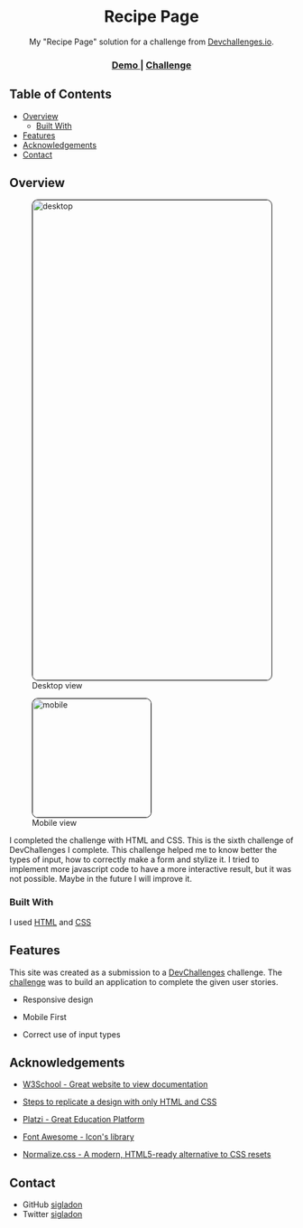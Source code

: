 <h1 style="text-align: center">Recipe Page</h1>

<div style="text-align: center">My "Recipe Page" solution for a challenge from <a href="http://devchallenges.io" target="_blank">Devchallenges.io</a>. 
</div>

<div style="text-align: center">
  <h3>
    <a href="https://checkout-page-sigladon.onrender.com" target="_blank">
      Demo
    </a>
    <span> | </span>
    <a href="https://devchallenges.io/challenges/0J1NxxGhOUYVqihwegfO" target="_blank">
      Challenge
    </a>
  </h3>
</div>

## Table of Contents

- [Overview](#overview)
  - [Built With](#built-with)
- [Features](#features)
- [Acknowledgements](#acknowledgements)
- [Contact](#contact)


## Overview

<figure>
<img style="border: 1px solid black; border-radius: 10px" src="https://imgur.com/v6XppX7.jpg" alt="desktop" width="850"/>
<figcaption>Desktop view</figcaption>
</figure>
<figure>
<img style="border: 1px solid black; border-radius: 10px" src="https://imgur.com/nuZcnWE.jpg" alt="mobile" width="210"/>
<figcaption>Mobile view</figcaption>
</figure>


I completed the  challenge with HTML and CSS. This is the sixth challenge of DevChallenges I complete. This challenge helped me to know better the types of input, how to correctly make a form and stylize it. I tried to implement more javascript code to have a more interactive result, but it was not possible. Maybe in the future I will improve it. 
### Built With

I used [HTML](https://github.com/sigladon/checkout-page/blob/master/index.html) and [CSS](https://github.com/sigladon/checkout-page/tree/master/css)
## Features

<!-- List the features of your application or follow the template. Don't share the figma file here :) -->

This site was created as a submission to a [DevChallenges](https://devchallenges.io/challenges) challenge. The [challenge](https://devchallenges.io/challenges/0J1NxxGhOUYVqihwegfO) was to build an application to complete the given user stories.

- Responsive design

- Mobile First

- Correct use of input types



## Acknowledgements

<!-- This section should list any articles or add-ons/plugins that helps you to complete the project. This is optional but it will help you in the future. For exmpale -->
- [W3School - Great website to view documentation](https://www.w3schools.com/) 

- [Steps to replicate a design with only HTML and CSS](https://devchallenges-blogs.web.app/how-to-replicate-design/)

- [Platzi - Great Education Platform](https://platzi.com/)

- [Font Awesome - Icon's library](https://fontawesome.com/)

- [Normalize.css - A modern, HTML5-ready alternative to CSS resets](https://necolas.github.io/normalize.css/)
## Contact
- GitHub [sigladon](https://github.com/sigladon/sigladon)
- Twitter [sigladon](https://twitter.com/sigladon)

